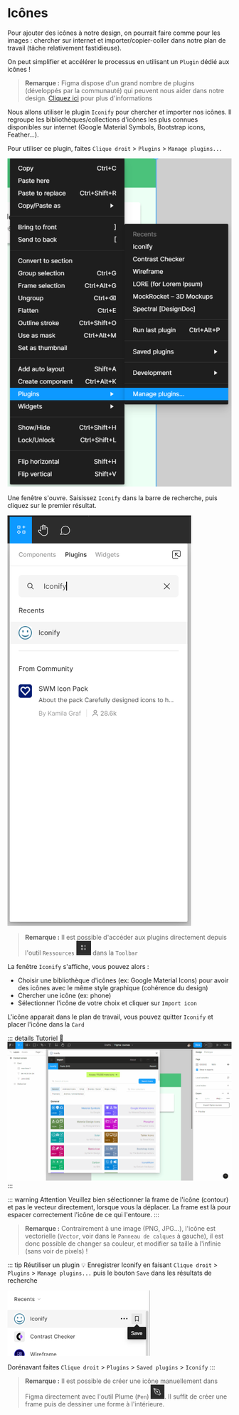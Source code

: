 # Icônes

Pour ajouter des icônes à notre design, on pourrait faire comme pour les images : chercher sur internet et importer/copier-coller dans notre plan de travail (tâche relativement fastidieuse).
 
On peut simplifier et accélérer le processus en utilisant un `Plugin` dédié aux icônes !

> **Remarque :** Figma dispose d'un grand nombre de plugins (développés par la communauté) qui peuvent nous aider dans notre design. [Cliquez ici](../plugin.md) pour plus d'informations

Nous allons utiliser le plugin `Iconify` pour chercher et importer nos icônes. Il regroupe les bibliothèques/collections d'icônes les plus connues disponibles sur internet (Google Material Symbols, Bootstrap icons, Feather...).

Pour utiliser ce plugin, faites `Clique droit` > `Plugins` > `Manage plugins...`

![right click plugins](../../../assets/img/figma/basics/ui-elements/icons/right-click-plugins.png)

Une fenêtre s'ouvre. Saisissez `Iconify` dans la barre de recherche, puis cliquez sur le premier résultat.

![plugins search](../../../assets/img/figma/basics/ui-elements/icons/plugins-search.png)

> **Remarque :** Il est possible d'accéder aux plugins directement depuis l'outil `Ressources` <img class="align-text" height="32px" alt="ressources icon" src="../../../assets/img/figma/basics/ui-elements/icons/ressources-icon.png"> dans la `Toolbar`

La fenêtre `Iconify` s'affiche, vous pouvez alors :
- Choisir une bibliothèque d'icônes (ex: Google Material Icons) pour avoir des icônes avec le même style graphique (cohérence du design)
- Chercher une icône (ex: phone)
- Sélectionner l'icône de votre choix et cliquer sur `Import icon`

L'icône apparait dans le plan de travail, vous pouvez quitter `Iconify` et placer l'icône dans la `Card`

::: details Tutoriel 🎥
![use iconify](../../../assets/img/figma/basics/ui-elements/icons/use-iconify.gif)
:::

::: warning Attention
Veuillez bien sélectionner la frame de l'icône (contour) et pas le vecteur directement, lorsque vous la déplacer. La frame est là pour espacer correctement l'icône de ce qui l'entoure.
:::

> **Remarque :** Contrairement à une image (PNG, JPG...), l'icône est vectorielle (`Vector`, voir dans le `Panneau de calques` à gauche), il est donc possible de changer sa couleur, et modifier sa taille à l'infinie (sans voir de pixels) !

::: tip Réutiliser un plugin 💡
Enregistrer Iconify en faisant `Clique droit` > `Plugins` > `Manage plugins...` puis le bouton `Save` dans les résultats de recherche

![iconify plugin save](../../../assets/img/figma/basics/ui-elements/icons/save-iconify-plugin.png)

Dorénavant  faites `Clique droit` > `Plugins` > `Saved plugins` > `Iconify`
:::

> **Remarque :** Il est possible de créer une icône manuellement dans Figma directement avec l'outil Plume (`Pen`) <img class="align-text" height="32px" alt="plume tool icon" src="../../../assets/img/figma//common/plume-icon.png">. Il suffit de créer une frame puis de dessiner une forme à l'intérieure.

